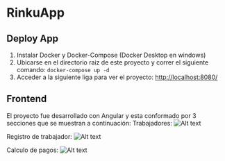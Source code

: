 # RinkuApp

## Deploy App

1. Instalar Docker y Docker-Compose (Docker Desktop en windows)
2. Ubicarse en el directorio raiz de este proyecto y correr el siguiente comando: `docker-compose up -d`
3. Acceder a la siguiente liga para ver el proyecto: [http://localhost:8080/](http://localhost:8080)

## Frontend

El proyecto fue desarrollado con Angular y esta conformado por 3 secciones que se muestran a continuación:
Trabajadores:
![Alt text](https://i.imgur.com/u9I13P0.png)

Registro de trabajador:
![Alt text](https://i.imgur.com/4fQiMnM.png)

Calculo de pagos:
![Alt text](https://i.imgur.com/uzSA6Js.png)
